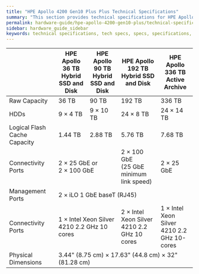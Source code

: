```yaml
---
title: "HPE Apollo 4200 Gen10 Plus Plus Technical Specifications"
summary: "This section provides technical specifications for HPE Apollo 4200 Gen10 Plus Plus node types."
permalink: hardware-guide/hpe-apollo-4200-gen10-plus/technical-specifications.html
sidebar: hardware_guide_sidebar
keywords: technical specifications, tech specs, specs, specifications, Apollo 4200, Apollo 4200 Gen10 Plus
---
```


<table>
<thead>
  <tr>
    <th></th>
    <th>HPE Apollo 36 TB<br>Hybrid SSD and Disk</th>
    <th>HPE Apollo 90 TB<br>Hybrid SSD and Disk</th>
    <th>HPE Apollo 192 TB<br>Hybrid SSD and Disk</th>
    <th>HPE Apollo 336 TB<br>Active Archive</th>
  </tr>
</thead>
<tbody>
  <tr>
    <td>Raw Capacity</td>
    <td>36 TB</td>
    <td>90 TB</td>
    <td>192 TB</td>
    <td>336 TB</td>
  </tr>
  <tr>
    <td>HDDs</td>
    <td>9 &times; 4 TB</td>
    <td>9 &times; 10 TB</td>
    <td>24 &times; 8 TB</td>
    <td>24 &times; 14 TB</td>
  </tr>
  <tr>
    <td>Logical Flash Cache Capacity</td>
    <td>1.44 TB</td>
    <td>2.88 TB</td>
    <td>5.76 TB</td>
    <td>7.68 TB</td>
  </tr>
  <tr>
    <td>Connectivity Ports</td>
    <td colspan="2">2 &times; 25 GbE or<br>2 &times; 100 GbE</td>
    <td>2 &times; 100 GbE<br>(25 GbE minimum link speed)</td>
    <td>2 &times; 25 GbE</td>
  </tr>
  <tr>
    <td>Management Ports</td>
    <td colspan="4">2 &times; iLO 1 GbE baseT (RJ45)</td>
  </tr>
  <tr>
    <td>Connectivity Ports</td>
    <td colspan="2">1 &times; Intel Xeon Silver<br>4210 2.2 GHz 10 cores</td>
    <td>2 &times; Intel Xeon Silver<br>4210 2.2 GHz 10 cores</td>
    <td>1 &times; Intel Xeon Silver<br>4210 2.2 GHz 10-cores</td>
  </tr>
  <tr>
    <td>Physical Dimensions</td>
    <td colspan="4">3.44" (8.75 cm) &times; 17.63" (44.8 cm) &times; 32" (81.28 cm)</td>
  </tr>
</tbody>
</table>
